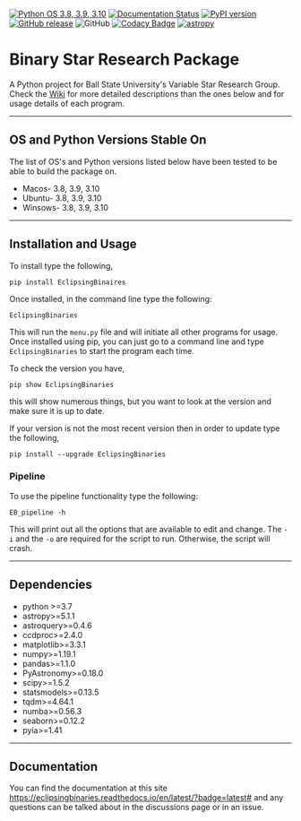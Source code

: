 [![Python OS 3.8, 3.9, 3.10](https://github.com/kjkoeller/Binary_Star_Research_Package/actions/workflows/ci_tests.yml/badge.svg)](https://github.com/kjkoeller/Binary_Star_Research_Package/actions/workflows/ci_tests.yml)
[![Documentation Status](https://readthedocs.org/projects/eclipsingbinaries/badge/?version=latest)](https://eclipsingbinaries.readthedocs.io/en/latest/?badge=latest)
[![PyPI version](https://badge.fury.io/py/EclipsingBinaries.svg)](https://badge.fury.io/py/EclipsingBinaries)
[![GitHub release](https://img.shields.io/github/v/release/kjkoeller/Variable_Star_Research_Package)](https://github.com/kjkoeller/Variable_Star_Research_Package/releases/)
![GitHub](https://img.shields.io/github/license/kjkoeller/Variable_Star_Research_Package)
[![Codacy Badge](https://app.codacy.com/project/badge/Grade/9cd9a15e47ab4ed7b78071d096ea099d)](https://www.codacy.com/gh/kjkoeller/EclipsingBinaries/dashboard?utm_source=github.com\&utm_medium=referral\&utm_content=kjkoeller/EclipsingBinaries\&utm_campaign=Badge_Grade)
[![astropy](http://img.shields.io/badge/powered%20by-AstroPy-orange.svg?style=flat)](http://www.astropy.org/)

# Binary Star Research Package

A Python project for Ball State University's Variable Star Research Group. Check the [Wiki](https://eclipsingbinaries.readthedocs.io/en/latest/?badge=latest) for more detailed descriptions than the ones below and for usage details of each program.

***

## OS and Python Versions Stable On

The list of OS's and Python versions listed below have been tested to be able to build the package on.

*  Macos- 3.8, 3.9, 3.10
*  Ubuntu- 3.8, 3.9, 3.10
*  Winsows- 3.8, 3.9, 3.10

***

## Installation and Usage

To install type the following,

    pip install EclipsingBinaires

Once installed, in the command line type the following:

    EclipsingBinaries

This will run the `menu.py` file and will initiate all other programs for usage.
Once installed using pip, you can just go to a command line and type `EclipsingBinaries` to start the program each time.

To check the version you have,

    pip show EclipsingBinaries

this will show numerous things, but you want to look at the version and make sure it is up to date.

If your version is not the most recent version then in order to update type the following,

    pip install --upgrade EclipsingBinaries

### Pipeline

To use the pipeline functionality type the following:

    EB_pipeline -h

This will print out all the options that are available to edit and change. The `-i` and the `-o` are required for the script to run. Otherwise, the script will crash.

***

## Dependencies

*   python >=3.7
*   astropy>=5.1.1
*   astroquery>=0.4.6
*   ccdproc>=2.4.0
*   matplotlib>=3.3.1
*   numpy>=1.19.1
*   pandas>=1.1.0
*   PyAstronomy>=0.18.0
*   scipy>=1.5.2
*   statsmodels>=0.13.5
*   tqdm>=4.64.1
*   numba>=0.56.3
*   seaborn>=0.12.2
*   pyia>=1.41

***

## Documentation

You can find the documentation at this site https://eclipsingbinaries.readthedocs.io/en/latest/?badge=latest# and any questions can be talked about in the discussions page or in an issue.
